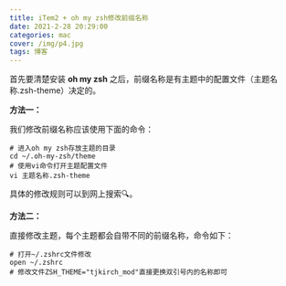 ```yaml
---
title: iTem2 + oh my zsh修改前缀名称
date: 2021-2-28 20:29:00
categories: mac
cover: /img/p4.jpg
tags: 博客
---
```


首先要清楚安装 **oh my zsh** 之后，前缀名称是有主题中的配置文件（主题名称.zsh-theme）决定的。

**方法一：**

我们修改前缀名称应该使用下面的命令：

```
# 进入oh my zsh存放主题的目录
cd ~/.oh-my-zsh/theme
# 使用vi命令打开主题配置文件
vi 主题名称.zsh-theme
```

具体的修改规则可以到网上搜索🔍。

**方法二：**

直接修改主题，每个主题都会自带不同的前缀名称，命令如下：

```
# 打开~/.zshrc文件修改
open ~/.zshrc
# 修改文件ZSH_THEME="tjkirch_mod"直接更换双引号内的名称即可
```

